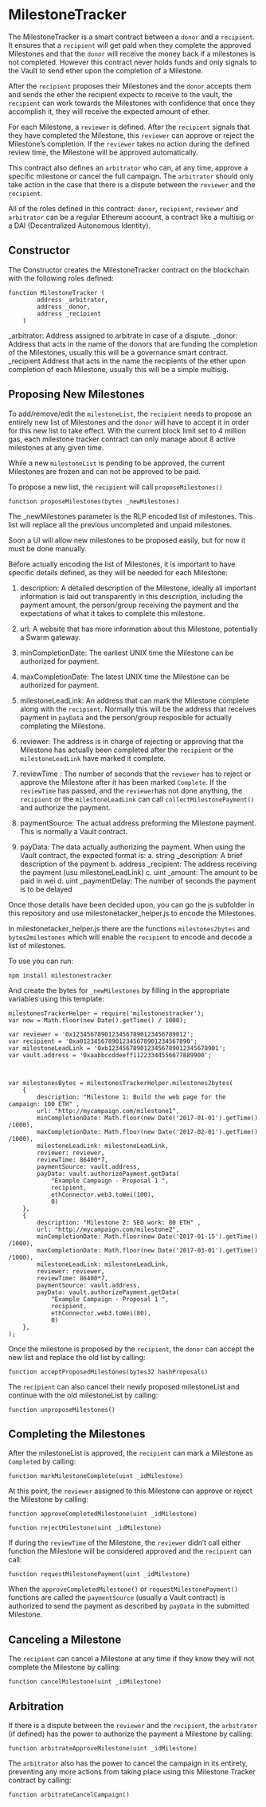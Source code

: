 # MilestoneTracker

The MilestoneTracker is a smart contract between a `donor` and a `recipient`. It ensures that a `recipient` will get paid when they complete the approved Milestones and that the `donor` will receive the money back if a milestones is not completed. However this contract never holds funds and only signals to the Vault to send ether upon the completion of a Milestone.

After the `recipient` proposes their Milestones and the `donor` accepts them and sends the ether the recipient expects to receive to the vault, the `recipient` can work towards the Milestones with confidence that once they accomplish it, they will receive the expected amount of ether. 

For each Milestone, a `reviewer` is defined. After the `recipient` signals that they have completed the Milestone, this `reviewer` can approve or reject the Milestone’s completion. If the `reviewer` takes no action during the defined review time, the Milestone will be approved automatically.

This contract also defines an `arbitrator` who can, at any time, approve a specific milestone or cancel the full campaign. The `arbitrator` should only take action in the case that there is a dispute between the `reviewer` and the `recipient`.

All of the roles defined in this contract: `donor`, `recipient`, `reviewer` and `arbitrator` can be a regular Ethereum account, a contract like a multisig or a DAI (Decentralized Autonomous Identity).


## Constructor

The Constructor creates the MilestoneTracker contract on the blockchain with the following roles defined:

    function MilestoneTracker (
            address _arbitrator,
            address _donor,
            address _recipient
        )


_arbitrator: Address assigned to arbitrate in case of a dispute.
_donor: Address that acts in the name of the donors that are funding the completion of the Milestones, usually this will be a governance smart contract.
_recipient Address that acts in the name the recipients of the ether upon completion of each Milestone, usually this will be a simple multisig. 

## Proposing New Milestones

To add/remove/edit the `milestoneList`, the `recipient` needs to propose an entirely new list of Milestones and the `donor` will have to accept it in order for this new list to take effect. With the current block limit set to 4 million gas, each milestone tracker contract can only manage about 8 active milestones at any given time.

While a new `milestoneList` is pending to be approved, the current Milestones are frozen and can not be approved to be paid.

To propose a new list, the `recipient` will call `proposeMilestones()` 

    function proposeMilestones(bytes _newMilestones)

The _newMilestones parameter is the RLP encoded list of milestones. This list will replace all the previous uncompleted and unpaid milestones.

Soon a UI will allow new milestones to be proposed easily, but for now it must be done manually.

Before actually encoding the list of Milestones, it is important to have specific details defined, as they will be needed for each Milestone:

1. description: A detailed description of the Milestone, ideally all important information is laid out transparently in this description, including the payment amount, the person/group receiving the payment and the expectations of what it takes to complete this milestone.

2. url: A website that has more information about this Milestone, potentially a Swarm gateway.

3. minCompletionDate: The earliest UNIX time the Milestone can be authorized for payment.

4. maxCompletionDate: The latest UNIX time the Milestone can be authorized for payment.

5. milestoneLeadLink: An address that can mark the Milestone complete along with the `recipient`. Normally this will be the address that receives payment in `payData` and the person/group resposible for actually completing the Milestone.  

6. reviewer: The address is in charge of rejecting or approving that the Milestone has actually been completed after the `recipient` or the `milestoneLeadLink` have marked it complete.

7. reviewTime : The number of seconds that the `reviewer` has to reject or approve the Milestone after it has been marked `Complete`. If the `reviewTime` has passed, and the `reviewer`has not done anything, the `recipient` or the `milestoneLeadLink` can call `collectMilestonePayment()` and authorize the payment.

8. paymentSource: The actual address preforming the Milestone payment. This is normally a Vault contract.

9. payData: The data actually authorizing the payment. When using the Vault contract, the expected format is:
    a. string _description: A brief description of the payment
    b. address _recipient: The address receiving the payment (usu milestoneLeadLink)
    c. uint _amount: The amount to be paid in wei
    d. uint _paymentDelay: The number of seconds the payment is to be delayed

Once those details have been decided upon, you can go the js subfolder in this repository and use milestonetacker_helper.js to encode the Milestones. 

In milestonetacker_helper.js there are the functions `milestones2bytes` and `bytes2milestones` which will enable the `recipient` to encode and decode a list of milestones.

To use you can run:

    npm install milestonestracker

And create the bytes for `_newMilestones` by filling in the appropriate variables using this template:


    milestonesTrackerHelper = require('milestonestracker');
    var now = Math.floor(new Date().getTime() / 1000);

    var reviewer = '0x12345678901234567890123456789012';
    var recipient = '0xa0123456789012345678901234567890';
    var milestoneLeadLink = '0xb1234567890123456789012345678901';
    var vault.address = '0xaabbccddeeff11223344556677889900';



    var milestonesBytes = milestonesTrackerHelper.milestones2bytes(
        {
            description: "Milestone 1: Build the web page for the campaign: 100 ETH" ,
            url: "http://mycampaign.com/milestone1",
            minCompletionDate: Math.floor(new Date('2017-01-01').getTime() /1000),
            maxCompletionDate: Math.floor(new Date('2017-02-01').getTime() /1000),
            milestoneLeadLink: milestoneLeadLink,
            reviewer: reviewer,
            reviewTime: 86400*7,
            paymentSource: vault.address,
            payData: vault.authorizePayment.getData(
                "Example Campaign - Proposal 1 ",
                recipient,
                ethConnector.web3.toWei(100),
                0)
        },
        {
            description: "Milestone 2: SEO work: 80 ETH" ,
            url: "http://mycampaign.com/milestone2",
            minCompletionDate: Math.floor(new Date('2017-01-15').getTime() /1000),
            maxCompletionDate: Math.floor(new Date('2017-03-01').getTime() /1000),
            milestoneLeadLink: milestoneLeadLink,
            reviewer: reviewer,
            reviewTime: 86400*7,
            paymentSource: vault.address,
            payData: vault.authorizePayment.getData(
                "Example Campaign - Proposal 1 ",
                recipient,
                ethConnector.web3.toWei(80),
                0)
        },
    );




Once the milestone is proposed by the `recipient`, the `donor` can accept the new list and replace the old list by calling:

    function acceptProposedMilestones(bytes32 hashProposals)

The `recipient` can also cancel their newly proposed milestoneList and continue with the old milestoneList by calling:

    function unproposeMilestones()


## Completing the Milestones

After the milestoneList is approved, the `recipient` can mark a Milestone as `Completed` by calling:

    function markMilestoneComplete(uint _idMilestone)

At this point, the `reviewer` assigned to this Milestone can approve or reject the Milestone by calling:

    function approveCompletedMilestone(uint _idMilestone)

    function rejectMilestone(uint _idMilestone)

If during the `reviewTime` of the Milestone, the `reviewer` didn’t call either function the Milestone will be considered approved and the `recipient` can call:

    function requestMilestonePayment(uint _idMilestone)

When the `approveCompletedMilestone()` or `requestMilestonePayment()` functions are called the `paymentSource` (usually a Vault contract) is authorized to send the payment as described by `payData` in the submitted Milestone.

## Canceling a Milestone

The `recipient` can cancel a Milestone at any time if they know they will not complete the Milestone by calling: 

    function cancelMilestone(uint _idMilestone)

## Arbitration

If there is a dispute between the `reviewer` and the `recipient`, the `arbitrator` (if defined) has the power to authorize the payment a Milestone by calling:

    function arbitrateApproveMilestone(uint _idMilestone)

The `arbitrator` also has the power to cancel the campaign in its entirety, preventing any more actions from taking place using this Milestone Tracker contract by calling:

    function arbitrateCancelCampaign()


